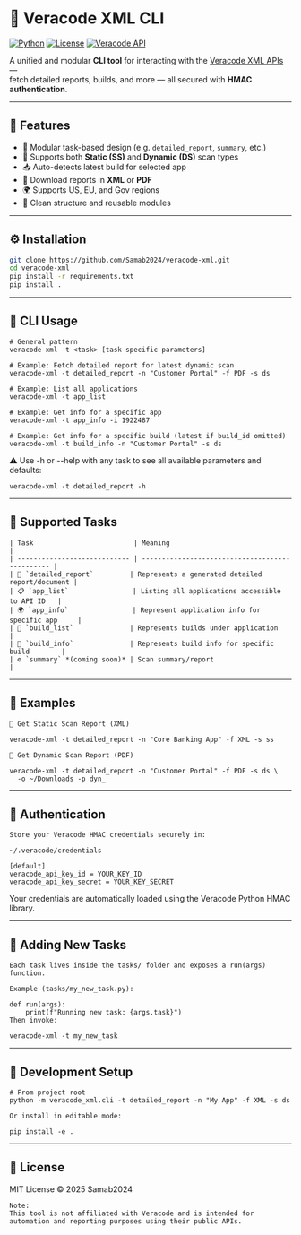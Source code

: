 # 🧩 Veracode XML CLI

[![Python](https://img.shields.io/badge/python-3.8%2B-blue)](https://www.python.org/)
[![License](https://img.shields.io/badge/license-MIT-green)](LICENSE)
[![Veracode API](https://img.shields.io/badge/veracode-xml--api-orange)](https://docs.veracode.com/r/c_api_main)

A unified and modular **CLI tool** for interacting with the [Veracode XML APIs](https://docs.veracode.com/r/c_api_main) —  
fetch detailed reports, builds, and more — all secured with **HMAC authentication**.

---

## 🚀 Features
- 🧱 Modular task-based design (e.g. `detailed_report`, `summary`, etc.)
- 🔄 Supports both **Static (SS)** and **Dynamic (DS)** scan types
- 📥 Auto-detects latest build for selected app
- 📂 Download reports in **XML** or **PDF**
- 🌍 Supports US, EU, and Gov regions
- 🧩 Clean structure and reusable modules

---

## ⚙️ Installation

```bash
git clone https://github.com/Samab2024/veracode-xml.git
cd veracode-xml
pip install -r requirements.txt
pip install .
```

---

## 🧠 CLI Usage
```
# General pattern
veracode-xml -t <task> [task-specific parameters]

# Example: Fetch detailed report for latest dynamic scan
veracode-xml -t detailed_report -n "Customer Portal" -f PDF -s ds

# Example: List all applications
veracode-xml -t app_list

# Example: Get info for a specific app
veracode-xml -t app_info -i 1922487

# Example: Get info for a specific build (latest if build_id omitted)
veracode-xml -t build_info -n "Customer Portal" -s ds
```
⚠️ Use -h or --help with any task to see all available parameters and defaults:
```
veracode-xml -t detailed_report -h
```
---
## 🧩 Supported Tasks
```
| Task                         | Meaning                                         |
| ---------------------------- | ----------------------------------------------- |
| 🧾 `detailed_report`         | Represents a generated detailed report/document |
| 📋 `app_list`                | Listing all applications accessible to API ID   |
| 🌍 `app_info`                | Represent application info for specific app     |
| 📘 `build_list`              | Represents builds under application             |
| 🧱 `build_info`              | Represents build info for specific build        |
| ⚙️ `summary` *(coming soon)* | Scan summary/report                             |
```
---

## 📘 Examples
```
🔹 Get Static Scan Report (XML)

veracode-xml -t detailed_report -n "Core Banking App" -f XML -s ss

🔸 Get Dynamic Scan Report (PDF)

veracode-xml -t detailed_report -n "Customer Portal" -f PDF -s ds \
  -o ~/Downloads -p dyn_
```

---

## 🔐 Authentication
```
Store your Veracode HMAC credentials securely in:

~/.veracode/credentials

[default]
veracode_api_key_id = YOUR_KEY_ID
veracode_api_key_secret = YOUR_KEY_SECRET
```
Your credentials are automatically loaded using the Veracode Python HMAC library.

---

## 🧩 Adding New Tasks
```
Each task lives inside the tasks/ folder and exposes a run(args) function.

Example (tasks/my_new_task.py):

def run(args):
    print(f"Running new task: {args.task}")
Then invoke:

veracode-xml -t my_new_task
```

---

## 🧪 Development Setup
```
# From project root
python -m veracode_xml.cli -t detailed_report -n "My App" -f XML -s ds

Or install in editable mode:

pip install -e .
```

---

## 🪪 License

MIT License © 2025 Samab2024

```
Note:
This tool is not affiliated with Veracode and is intended for automation and reporting purposes using their public APIs.
